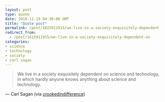 ```yaml
---
layout: post
type: quote
date: 2010-11-19 04:30:06 GMT
title: "Quote post"
permalink: /post/1615911915/we-live-in-a-society-exquisitely-dependent-on
redirect_from: 
  - /post/1615911915/we-live-in-a-society-exquisitely-dependent-on
categories:
- science
- technology
- society
- carl sagan
---
```

<blockquote>We live in a society exquisitely dependent on science and technology, in which hardly anyone knows anything about science and technology.</blockquote>

 — Carl Sagan (via <a href="http://crookedindifference.com/" class="tumblr_blog">crookedindifference</a>)
